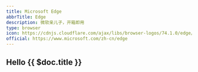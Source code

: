 ```yaml
---
title: Microsoft Edge
abbrTitle: Edge
description: 微软亲儿子，开箱即用
type: browser
icon: https://cdnjs.cloudflare.com/ajax/libs/browser-logos/74.1.0/edge/edge.svg
official: https://www.microsoft.com/zh-cn/edge
---
```


## Hello {{ $doc.title }}